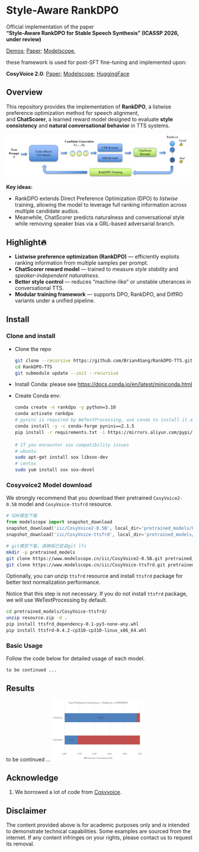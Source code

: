 # Style-Aware RankDPO
Official implementation of the paper  
**“Style-Aware RankDPO for Stable Speech Synthesis” (ICASSP 2026, under review)** 

[Demos](https://fun-audio-llm.github.io); [Paper](https://funaudiollm.github.io/pdf/CosyVoice_v1.pdf); [Modelscope](https://www.modelscope.cn/studios/iic/CosyVoice-300M), 

these framework is used for post-SFT fine-tuning and implemented upon:

**CosyVoice 2.0**: [Paper](https://arxiv.org/abs/2412.10117); [Modelscope](https://www.modelscope.cn/studios/iic/CosyVoice2-0.5B); [HuggingFace](https://huggingface.co/spaces/FunAudioLLM/CosyVoice2-0.5B)

## Overview

This repository provides the implementation of **RankDPO**, a listwise preference optimization method for speech alignment,  
and **ChatScorer**, a learned reward model designed to evaluate **style consistency** and **natural conversational behavior** in TTS systems.

<p align="center">
  <img src="./asset/fig1_overall.png" width="700">
</p>

**Key ideas:**  
- RankDPO extends Direct Preference Optimization (DPO) to *listwise* training, allowing the model to leverage full ranking information across multiple candidate audios.  
- Meanwhile, ChatScorer predicts naturalness and conversational style while removing speaker bias via a GRL-based adversarial branch.

## Highlight🔥

-  **Listwise preference optimization (RankDPO)** — efficiently exploits ranking information from multiple samples per prompt.  
-  **ChatScorer reward model** — trained to measure *style stability* and *speaker-independent naturalness*.  
-  **Better style control** — reduces “machine-like” or unstable utterances in conversational TTS.  
-  **Modular training framework** — supports DPO, RankDPO, and DiffRO variants under a unified pipeline.  

## Install

### Clone and install

- Clone the repo
    ``` sh
    git clone --recursive https://github.com/Brian4Sang/RankDPO-TTS.git
    cd RankDPO-TTS
    git submodule update --init --recursive
    ```

- Install Conda: please see https://docs.conda.io/en/latest/miniconda.html
- Create Conda env:

    ``` sh
    conda create -n rankdpo -y python=3.10
    conda activate rankdpo
    # pynini is required by WeTextProcessing, use conda to install it as it can be executed on all platforms.
    conda install -y -c conda-forge pynini==2.1.5
    pip install -r requirements.txt -i https://mirrors.aliyun.com/pypi/simple/ --trusted-host=mirrors.aliyun.com
    
    # If you encounter sox compatibility issues
    # ubuntu
    sudo apt-get install sox libsox-dev
    # centos
    sudo yum install sox sox-devel
    ```

### Cosyvoice2 Model download

We strongly recommend that you download their pretrained `CosyVoice2-0.5B` model and `CosyVoice-ttsfrd` resource.

``` python
# SDK模型下载
from modelscope import snapshot_download
snapshot_download('iic/CosyVoice2-0.5B', local_dir='pretrained_models/CosyVoice2-0.5B')
snapshot_download('iic/CosyVoice-ttsfrd', local_dir='pretrained_models/CosyVoice-ttsfrd')
```

``` sh
# git模型下载，请确保已安装git lfs
mkdir -p pretrained_models
git clone https://www.modelscope.cn/iic/CosyVoice2-0.5B.git pretrained_models/CosyVoice2-0.5B
git clone https://www.modelscope.cn/iic/CosyVoice-ttsfrd.git pretrained_models/CosyVoice-ttsfrd
```

Optionally, you can unzip `ttsfrd` resource and install `ttsfrd` package for better text normalization performance.

Notice that this step is not necessary. If you do not install `ttsfrd` package, we will use WeTextProcessing by default.

``` sh
cd pretrained_models/CosyVoice-ttsfrd/
unzip resource.zip -d .
pip install ttsfrd_dependency-0.1-py3-none-any.whl
pip install ttsfrd-0.4.2-cp310-cp310-linux_x86_64.whl
```

### Basic Usage

Follow the code below for detailed usage of each model.

``` python
to be continued ...
```

## Results

to  be continued ...
<img src="./asset/fig3_chat_eval.png" width="250px">

## Acknowledge

1. We borrowed a lot of code from [Cosyvoice](https://github.com/FunAudioLLM/CosyVoice.git).

## Disclaimer
The content provided above is for academic purposes only and is intended to demonstrate technical capabilities. Some examples are sourced from the internet. If any content infringes on your rights, please contact us to request its removal.
